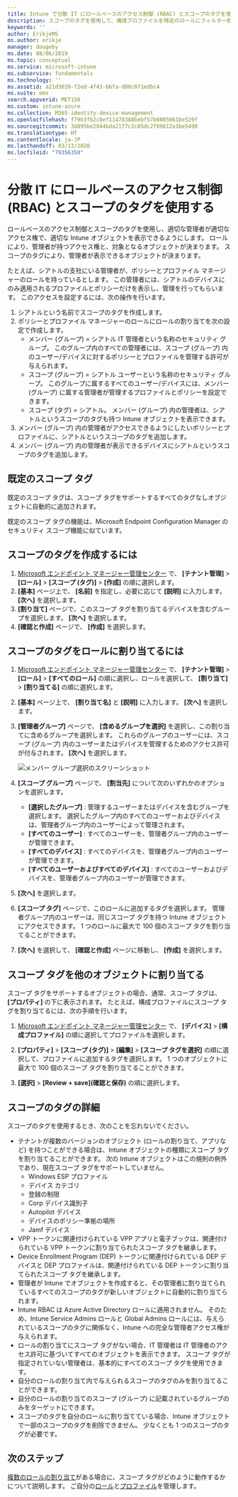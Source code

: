 ```yaml
---
title: Intune で分散 IT にロールベースのアクセス制御 (RBAC) とスコープのタグを使用する | Microsoft Docs
description: スコープのタグを使用して、構成プロファイルを特定のロールにフィルター処理します。
keywords: ''
author: ErikjeMS
ms.author: erikje
manager: dougeby
ms.date: 08/06/2019
ms.topic: conceptual
ms.service: microsoft-intune
ms.subservice: fundamentals
ms.technology: ''
ms.assetid: a21d3039-f2ed-4f43-b6fa-d00c071edbc4
ms.suite: ems
search.appverid: MET150
ms.custom: intune-azure
ms.collection: M365-identity-device-management
ms.openlocfilehash: f79b3fb2c8ef11478388bebf57b0885061be529f
ms.sourcegitcommit: 3d895be2844bda2177c2c85dc2f09612a1be5490
ms.translationtype: HT
ms.contentlocale: ja-JP
ms.lasthandoff: 03/13/2020
ms.locfileid: "79356350"
---
```

# <a name="use-role-based-access-control-rbac-and-scope-tags-for-distributed-it"></a>分散 IT にロールベースのアクセス制御 (RBAC) とスコープのタグを使用する

ロールベースのアクセス制御とスコープのタグを使用し、適切な管理者が適切なアクセス権で、適切な Intune オブジェクトを表示できるようにします。 ロールにより、管理者が持つアクセス権と、対象となるオブジェクトが決まります。 スコープのタグにより、管理者が表示できるオブジェクトが決まります。

たとえば、シアトルの支社にいる管理者が、ポリシーとプロファイル マネージャーのロールを持っているとします。 この管理者には、シアトルのデバイスにのみ適用されるプロファイルとポリシーだけを表示し、管理を行ってもらいます。 このアクセスを設定するには、次の操作を行います。

1. シアトルという名前でスコープのタグを作成します。
2. ポリシーとプロファイル マネージャーのロールにロールの割り当てを次の設定で作成します。 
    - メンバー (グループ) = シアトル IT 管理者という名称のセキュリティ グループ。 このグループ内のすべての管理者には、スコープ (グループ) 内のユーザー/デバイスに対するポリシーとプロファイルを管理する許可が与えられます。
    - スコープ (グループ) = シアトル ユーザーという名称のセキュリティ グループ。 このグループに属するすべてのユーザー/デバイスには、メンバー (グループ) に属する管理者が管理するプロファイルとポリシーを設定できます。 
    - スコープ (タグ) = シアトル。 メンバー (グループ) 内の管理者は、シアトルというスコープのタグも持つ Intune オブジェクトを表示できます。
3. メンバー (グループ) 内の管理者がアクセスできるようにしたいポリシーとプロファイルに、シアトルというスコープのタグを追加します。
4. メンバー (グループ) 内の管理者が表示できるデバイスにシアトルというスコープのタグを追加します。 

## <a name="default-scope-tag"></a>既定のスコープ タグ
既定のスコープ タグは、スコープ タグをサポートするすべてのタグなしオブジェクトに自動的に追加されます。

既定のスコープ タグの機能は、Microsoft Endpoint Configuration Manager のセキュリティ スコープ機能に似ています。 

## <a name="to-create-a-scope-tag"></a>スコープのタグを作成するには

1. [Microsoft エンドポイント マネージャー管理センター](https://go.microsoft.com/fwlink/?linkid=2109431) で、 **[テナント管理]**  >  **[ロール]**  >  **[スコープ (タグ)]**  >  **[作成]** の順に選択します。
2. **[基本]** ページ上で、 **[名前]** を指定し、必要に応じて **[説明]** に入力します。 **[次へ]** を選択します。
3. **[割り当て]** ページで、このスコープ タグを割り当てるデバイスを含むグループを選択します。 **[次へ]** を選択します。
4. **[確認と作成]** ページで、 **[作成]** を選択します。

## <a name="to-assign-a-scope-tag-to-a-role"></a>スコープのタグをロールに割り当てるには

1. [Microsoft エンドポイント マネージャー管理センター](https://go.microsoft.com/fwlink/?linkid=2109431) で、 **[テナント管理]**  >  **[ロール]**  >  **[すべてのロール]** の順に選択し、ロールを選択して、 **[割り当て]**  >  **[割り当てる]** の順に選択します。
2. **[基本]** ページ上で、 **[割り当て名]** と **[説明]** に入力します。 **[次へ]** を選択します。
3. **[管理者グループ]** ページで、 **[含めるグループを選択]** を選択し、この割り当てに含めるグループを選択します。 これらのグループのユーザーには、スコープ (グループ) 内のユーザーまたはデバイスを管理するためのアクセス許可が付与されます。 **[次へ]** を選択します。

    ![メンバー グループ選択のスクリーンショット](./media/scope-tags/select-member-groups.png)

4. **[スコープ グループ]** ページで、 **[割当先]** について次のいずれかのオプションを選択します。
    - **[選択したグループ]** : 管理するユーザーまたはデバイスを含むグループを選択します。 選択したグループ内のすべてのユーザーおよびデバイスは、管理者グループ内のユーザーによって管理されます。
    - **[すべてのユーザー]** : すべてのユーザーを、管理者グループ内のユーザーが管理できます。
    - **[すべてのデバイス]** : すべてのデバイスを、管理者グループ内のユーザーが管理できます。
    - **[すべてのユーザーおよびすべてのデバイス]** : すべてのユーザーおよびデバイスを、管理者グループ内のユーザーが管理できます。

5. **[次へ]** を選択します。
6. **[スコープ タグ]** ページで、このロールに追加するタグを選択します。 管理者グループ内のユーザーは、同じスコープ タグを持つ Intune オブジェクトにアクセスできます。 1 つのロールに最大で 100 個のスコープ タグを割り当てることができます。
7. **[次へ]** を選択して、 **[確認と作成]** ページに移動し、 **[作成]** を選択します。

## <a name="assign-scope-tags-to-other-objects"></a>スコープ タグを他のオブジェクトに割り当てる

スコープ タグをサポートするオブジェクトの場合、通常、スコープ タグは、 **[プロパティ]** の下に表示されます。 たとえば、構成プロファイルにスコープ タグを割り当てるには、次の手順を行います。

1. [Microsoft エンドポイント マネージャー管理センター](https://go.microsoft.com/fwlink/?linkid=2109431) で、 **[デバイス]**  >  **[構成プロファイル]** の順に選択してプロファイルを選択します。

2. **[プロパティ]**  >  **[スコープ (タグ)]**  >  **[編集]**  >  **[スコープ タグを選択]** の順に選択して、プロファイルに追加するタグを選択します。 1 つのオブジェクトに最大で 100 個のスコープ タグを割り当てることができます。
4. **[選択]**  >  **[Review + save]\(確認と保存\)** の順に選択します。

## <a name="scope-tag-details"></a>スコープのタグの詳細
スコープのタグを使用するとき、次のことを忘れないでください。 

- テナントが複数のバージョンのオブジェクト (ロールの割り当て、アプリなど) を持つことができる場合は、Intune オブジェクトの種類にスコープ タグを割り当てることができます。
  次の Intune オブジェクトはこの規則の例外であり、現在スコープ タグをサポートしていません。
    - Windows ESP プロファイル
    - デバイス カテゴリ
    - 登録の制限
    - Corp デバイス識別子
    - Autopilot デバイス
    - デバイスのポリシー準拠の場所
    - Jamf デバイス
- VPP トークンに関連付けられている VPP アプリと電子ブックは、関連付けられている VPP トークンに割り当てられたスコープ タグを継承します。
- Device Enrollment Program (DEP) トークンに関連付けられている DEP デバイスと DEP プロファイルは、関連付けられている DEP トークンに割り当てられたスコープ タグを継承します。
- 管理者が Intune でオブジェクトを作成すると、その管理者に割り当てられているすべてのスコープのタグが新しいオブジェクトに自動的に割り当てられます。
- Intune RBAC は Azure Active Directory ロールに適用されません。 そのため、Intune Service Admins ロールと Global Admins ロールには、与えられているスコープのタグに関係なく、Intune への完全な管理者アクセス権が与えられます。
- ロールの割り当てにスコープ タグがない場合、IT 管理者は IT 管理者のアクセス許可に基づいてすべてのオブジェクトを表示できます。 スコープ タグが指定されていない管理者は、基本的にすべてのスコープ タグを使用できます。
- 自分のロールの割り当て内で与えられるスコープのタグのみを割り当てることができます。
- 自分のロールの割り当てのスコープ (グループ) に記載されているグループのみをターゲットにできます。
- スコープのタグを自分のロールに割り当てている場合、Intune オブジェクトで一部のスコープのタグを削除できません。 少なくとも 1 つのスコープのタグが必要です。

## <a name="next-steps"></a>次のステップ

[複数のロールの割り当て](role-based-access-control.md#multiple-role-assignments)がある場合に、スコープ タグがどのように動作するかについて説明します。
ご自分の[ロール](role-based-access-control.md)と[プロファイル](../configuration/device-profile-assign.md)を管理します。


